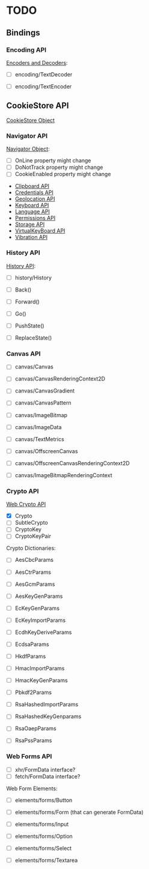 
# TODO

## Bindings

### Encoding API

[Encoders and Decoders](https://encoding.spec.whatwg.org/#encoders-and-decoders):

- [ ] encoding/TextDecoder
- [ ] encoding/TextEncoder


## CookieStore API

[CookieStore Object](https://developer.mozilla.org/en-US/docs/Web/API/CookieStore)


### Navigator API

[Navigator Object](https://html.spec.whatwg.org/multipage/system-state.html#the-navigator-object):

- [ ] OnLine property might change
- [ ] DoNotTrack property might change
- [ ] CookieEnabled property might change

- [Clipboard API](https://developer.mozilla.org/en-US/docs/Web/API/Navigator/clipboard)
- [Credentials API](https://developer.mozilla.org/en-US/docs/Web/API/Navigator/credentials)
- [Geolocation API](https://developer.mozilla.org/en-US/docs/Web/API/Navigator/geolocation)
- [Keyboard API](https://developer.mozilla.org/en-US/docs/Web/API/Navigator/keyboard)
- [Language API](https://developer.mozilla.org/en-US/docs/Web/API/Navigator/language)
- [Permissions API](https://developer.mozilla.org/en-US/docs/Web/API/Navigator/permissions)
- [Storage API](https://developer.mozilla.org/en-US/docs/Web/API/Navigator/storage)
- [VirtualKeyBoard API](https://developer.mozilla.org/en-US/docs/Web/API/Navigator/virtualKeyboard)
- [Vibration API](https://developer.mozilla.org/en-US/docs/Web/API/Navigator/vibrate)


### History API

[History API](https://html.spec.whatwg.org/multipage/nav-history-apis.html#the-history-interface):

- [ ] history/History
- [ ] Back()
- [ ] Forward()
- [ ] Go()
- [ ] PushState()
- [ ] ReplaceState()


### Canvas API

- [ ] canvas/Canvas
- [ ] canvas/CanvasRenderingContext2D
- [ ] canvas/CanvasGradient
- [ ] canvas/CanvasPattern
- [ ] canvas/ImageBitmap
- [ ] canvas/ImageData
- [ ] canvas/TextMetrics
- [ ] canvas/OffscreenCanvas
- [ ] canvas/OffscreenCanvasRenderingContext2D
- [ ] canvas/ImageBitmapRenderingContext


### Crypto API

[Web Crypto API](https://developer.mozilla.org/en-US/docs/Web/API/Web_Crypto_API)

- [x] Crypto
- [ ] SubtleCrypto
- [ ] CryptoKey
- [ ] CryptoKeyPair

Crypto Dictionaries:

- [ ] AesCbcParams
- [ ] AesCtrParams
- [ ] AesGcmParams
- [ ] AesKeyGenParams

- [ ] EcKeyGenParams
- [ ] EcKeyImportParams
- [ ] EcdhKeyDeriveParams
- [ ] EcdsaParams
- [ ] HkdfParams
- [ ] HmacImportParams
- [ ] HmacKeyGenParams
- [ ] Pbkdf2Params

- [ ] RsaHashedImportParams
- [ ] RsaHashedKeyGenparams
- [ ] RsaOaepParams
- [ ] RsaPssParams


### Web Forms API

- [ ] xhr/FormData interface?
- [ ] fetch/FormData interface?

Web Form Elements:

- [ ] elements/forms/Button
- [ ] elements/forms/Form (that can generate FormData)
- [ ] elements/forms/Input
- [ ] elements/forms/Option
- [ ] elements/forms/Select
- [ ] elements/forms/Textarea

